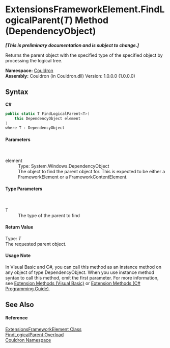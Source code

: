 # ExtensionsFrameworkElement.FindLogicalParent(*T*) Method (DependencyObject)
 _**\[This is preliminary documentation and is subject to change.\]**_

Returns the parent object with the specified type of the specified object by processing the logical tree.

**Namespace:**&nbsp;<a href="N_Couldron">Couldron</a><br />**Assembly:**&nbsp;Couldron (in Couldron.dll) Version: 1.0.0.0 (1.0.0.0)

## Syntax

**C#**<br />
``` C#
public static T FindLogicalParent<T>(
	this DependencyObject element
)
where T : DependencyObject

```


#### Parameters
&nbsp;<dl><dt>element</dt><dd>Type: System.Windows.DependencyObject<br />The object to find the parent object for. This is expected to be either a FrameworkElement or a FrameworkContentElement.</dd></dl>

#### Type Parameters
&nbsp;<dl><dt>T</dt><dd>The type of the parent to find</dd></dl>

#### Return Value
Type: *T*<br />The requested parent object.

#### Usage Note
In Visual Basic and C#, you can call this method as an instance method on any object of type DependencyObject. When you use instance method syntax to call this method, omit the first parameter. For more information, see <a href="http://msdn.microsoft.com/en-us/library/bb384936.aspx">Extension Methods (Visual Basic)</a> or <a href="http://msdn.microsoft.com/en-us/library/bb383977.aspx">Extension Methods (C# Programming Guide)</a>.

## See Also


#### Reference
<a href="T_Couldron_ExtensionsFrameworkElement">ExtensionsFrameworkElement Class</a><br /><a href="Overload_Couldron_ExtensionsFrameworkElement_FindLogicalParent">FindLogicalParent Overload</a><br /><a href="N_Couldron">Couldron Namespace</a><br />